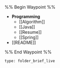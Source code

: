 %% Begin Waypoint %%
- **Programming**
	- [[Algorithm]]
	- [[Java]]
	- [[Resume]]
	- [[Spring]]
- [[README]]

%% End Waypoint %%
 
```ccard
type: folder_brief_live
```
 
